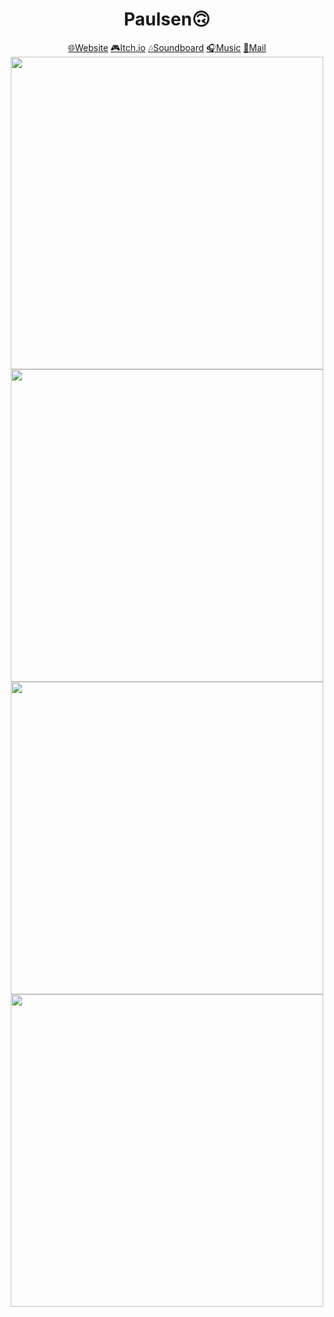 <h1 align="center">Paulsen🙃</h1>

<div align="center">
  <a href="https://Paulsen.ooo">🌐Website</a>
  <a href="https://realpaulsen.itch.io">🎮Itch.io</a>
  <a href="https://plattfis.ch">🎶Soundboard</a>
  <a href="https://music.paulsen.ooo">🎧Music</a>
  <a href="mailto:mail@paulsen.ooo">📯Mail</a>
</div>

<!-- stats -->
<div align="center">
  <img width="500" src="https://github-readme-stats-beryl.vercel.app/api?username=realPaulsen&show_icons=true&theme=radical&hide_border=true"/>
</div>

<!-- langs -->
<div align="center">
  <img width="500" src="https://github-readme-stats-beryl.vercel.app/api/top-langs/?username=realPaulsen&layout=compact&theme=radical&hide_border=true"/>
</div> 

<!-- github Trophys -->
<div align="center" >
  <img width="500" href="paulsen.ooo" src="https://github-profile-trophy.vercel.app/?username=realPaulsen&column=4&no-frame=true&theme=radical"/>
</div>

<!-- github streak 
-->
<div align="center">
  <img width="500" src="https://streak-stats.demolab.com?user=realPaulsen&theme=radical&hide_border=true&date_format=j%20M%5B%20Y%5D"/>
</div>







<div align="center" >
<img src="https://komarev.com/ghpvc/?username=realPaulsen&style=flat-square&color=blue" alt=""/>
</div>



<!--
- https://www.sitepoint.com/github-profile-readme/
- https://streak-stats.demolab.com/demo/
- https://github-readme-stats-beryl.vercel.app/
- https://github.com/ryo-ma/github-profile-trophy
-->
